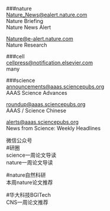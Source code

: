 \###nature  
Nature_News@ealert.nature.com   
Nature Briefing  
Nature News Alert  
  
Nature@e-alert.nature.com  
Nature Research  
  
  
\###cell    
cellpress@notification.elsevier.com  
many  
    
    
\###science  
announcements@aaas.sciencepubs.org   
AAAS Science Advances  
  
roundup@aaas.sciencepubs.org  
AAAS / Science Chinese  

alerts@aaas.sciencepubs.org   
News from Science: Weekly Headlines  
  
微信公众号  
\#研圈  
science一周论文导读  
nature一周论文导读  
  
\#nature自然科研  
本周nature论文推荐  
  
\#华大科技BGITech  
CNS一周论文推荐  
